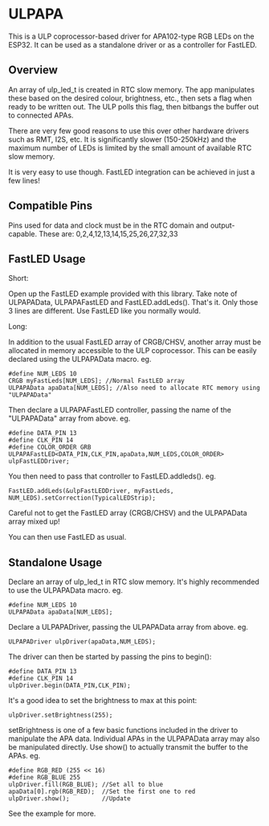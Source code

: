 # ULPAPA
This is a ULP coprocessor-based driver for APA102-type RGB LEDs on the ESP32. It can be used as a standalone driver or as a controller for FastLED.

## Overview

An array of ulp_led_t is created in RTC slow memory. The app manipulates these based on the desired colour, brightness, etc., then sets a flag when ready to be written out. The ULP polls this flag, then bitbangs the buffer out to connected APAs.

There are very few good reasons to use this over other hardware drivers such as RMT, I2S, etc. It is significantly slower (150-250kHz) and the maximum number of LEDs is limited by the small amount of available RTC slow memory.

It is very easy to use though. FastLED integration can be achieved in just a few lines!

## Compatible Pins

Pins used for data and clock must be in the RTC domain and output-capable.
These are: 0,2,4,12,13,14,15,25,26,27,32,33

## FastLED Usage

Short:

Open up the FastLED example provided with this library. Take note of ULPAPAData, ULPAPAFastLED and FastLED.addLeds(). That's it. Only those 3 lines are different. Use FastLED like you normally would.

Long:

In addition to the usual FastLED array of CRGB/CHSV, another array must be allocated in memory accessible to the ULP coprocessor. This can be easily declared using the ULPAPAData macro. eg.
```
#define NUM_LEDS 10
CRGB myFastLeds[NUM_LEDS]; //Normal FastLED array
ULPAPAData apaData[NUM_LEDS]; //Also need to allocate RTC memory using "ULPAPAData"
```
Then declare a ULPAPAFastLED controller, passing the name of the "ULPAPAData" array from above. eg.
```
#define DATA_PIN 13
#define CLK_PIN 14
#define COLOR_ORDER GRB
ULPAPAFastLED<DATA_PIN,CLK_PIN,apaData,NUM_LEDS,COLOR_ORDER> ulpFastLEDDriver;
```
You then need to pass that controller to FastLED.addleds(). eg.
```
FastLED.addLeds(&ulpFastLEDDriver, myFastLeds, NUM_LEDS).setCorrection(TypicalLEDStrip);
```
Careful not to get the FastLED array (CRGB/CHSV) and the ULPAPAData array mixed up!

You can then use FastLED as usual.

## Standalone Usage

Declare an array of ulp_led_t in RTC slow memory. It's highly recommended to use the ULPAPAData macro. eg.
```
#define NUM_LEDS 10
ULPAPAData apaData[NUM_LEDS];
```
Declare a ULPAPADriver, passing the ULPAPAData array from above. eg.
```
ULPAPADriver ulpDriver(apaData,NUM_LEDS);
```
The driver can then be started by passing the pins to begin():
```
#define DATA_PIN 13
#define CLK_PIN 14
ulpDriver.begin(DATA_PIN,CLK_PIN);
```
It's a good idea to set the brightness to max at this point:
```
ulpDriver.setBrightness(255);
```
setBrightness is one of a few basic functions included in the driver to manipulate the APA data. Individual APAs in the ULPAPAData array may also be manipulated directly.
Use show() to actually transmit the buffer to the APAs.
eg.
```
#define RGB_RED (255 << 16)
#define RGB_BLUE 255
ulpDriver.fill(RGB_BLUE); //Set all to blue
apaData[0].rgb(RGB_RED);  //Set the first one to red
ulpDriver.show();         //Update
```
See the example for more.
